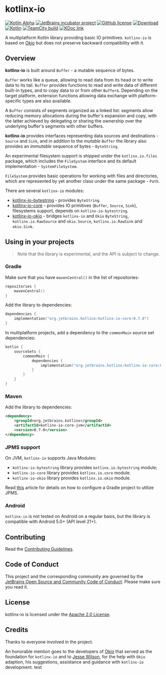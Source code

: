 # kotlinx-io

[![Kotlin Alpha](https://kotl.in/badges/alpha.svg)](https://kotlinlang.org/docs/components-stability.html)
[![JetBrains incubator project](https://jb.gg/badges/incubator.svg)](https://confluence.jetbrains.com/display/ALL/JetBrains+on+GitHub)
[![GitHub license](https://img.shields.io/github/license/kotlin/kotlinx-io)](LICENSE)
[![Download](https://img.shields.io/maven-central/v/org.jetbrains.kotlinx/kotlinx-io-core)](https://central.sonatype.com/artifact/org.jetbrains.kotlinx/kotlinx-io-core/)
[![Kotlin](https://img.shields.io/badge/kotlin-2.1-blue.svg?logo=kotlin)](http://kotlinlang.org)
[![TeamCity build](https://img.shields.io/teamcity/build/s/KotlinTools_KotlinxIo_BuildAggregated.svg?server=http%3A%2F%2Fteamcity.jetbrains.com)](https://teamcity.jetbrains.com/viewType.html?buildTypeId=KotlinTools_KotlinxIo_BuildAggregated&guest=1)
[![KDoc link](https://img.shields.io/badge/API_reference-KDoc-blue)](https://kotlin.github.io/kotlinx-io/)

A multiplatform Kotlin library providing basic IO primitives. `kotlinx-io` is based on [Okio](https://github.com/square/okio) but does not preserve backward compatibility with it.

## Overview
**kotlinx-io** is built around `Buffer` - a mutable sequence of bytes.

`Buffer` works like a queue, allowing to read data from its head or to write data to its tail.
`Buffer` provides functions to read and write data of different built-in types, and to copy data to or from other `Buffer`s.
Depending on the target platform, extension functions allowing data exchange with platform-specific types are also available.

A `Buffer` consists of segments organized as a linked list: segments allow reducing memory allocations during the buffer's expansion and copy,
with the latter achieved by delegating or sharing the ownership over the underlying buffer's segments with other buffers.

**kotlinx-io** provides interfaces representing data sources and destinations - `Source` and `Sink`,
and in addition to the *mutable* `Buffer` the library also provides an *immutable* sequence of bytes - `ByteString`.

An experimental filesystem support is shipped under the `kotlinx.io.files` package,
which includes the `FileSystem` interface and its default implementation - `SystemFileSystem`.

`FileSystem` provides basic operations for working with files and directories, which are represented by yet another class under the same package - `Path`.

There are several `kotlinx-io` modules:
- [kotlinx-io-bytestring](./bytestring) - provides `ByteString`.
- [kotlinx-io-core](./core) - provides IO primitives (`Buffer`, `Source`, `Sink`), filesystems support, depends on `kotlinx-io-bytestring`.
- [kotlinx-io-okio](./integration/okio) - bridges `kotlinx-io` and `Okio` `ByteString`, `kotlinx.io.RawSource` and `okio.Source`, `kotlinx.io.RawSink` and `okio.Sink`. 

## Using in your projects

> Note that the library is experimental, and the API is subject to change.

### Gradle

Make sure that you have `mavenCentral()` in the list of repositories:
```kotlin
repositories {
    mavenCentral()
}
```

Add the library to dependencies:
```kotlin
dependencies {
    implementation("org.jetbrains.kotlinx:kotlinx-io-core:0.7.0")
}
```

In multiplatform projects, add a dependency to the `commonMain` source set dependencies:
```kotlin
kotlin {
    sourceSets {
        commonMain {
            dependencies {
                implementation("org.jetbrains.kotlinx:kotlinx-io-core:0.7.0")
            }
        }
    }
}
```

### Maven

Add the library to dependencies:
```xml
<dependency>
    <groupId>org.jetbrains.kotlinx</groupId>
    <artifactId>kotlinx-io-core-jvm</artifactId>
    <version>0.7.0</version>
</dependency>
```

### JPMS support

On JVM, `kotlinx-io` supports Java Modules:
- `kotlinx-io-bytestring` library provides `kotlinx.io.bytestring` module; 
- `kotlinx-io-core` library provides `kotlinx.io.core` module.
- `kotlinx-io-okio` library provides `kotlinx.io.okio` module.

Read [this](https://kotlinlang.org/docs/gradle-configure-project.html#configure-with-java-modules-jpms-enabled) article 
for details on how to configure a Gradle project to utilize JPMS.

### Android

`kotlinx-io` is not tested on Android on a regular basis,
but the library is compatible with Android 5.0+ (API level 21+).

## Contributing

Read the [Contributing Guidelines](CONTRIBUTING.md).

## Code of Conduct
This project and the corresponding community are governed by the [JetBrains Open Source and Community Code of Conduct](https://confluence.jetbrains.com/display/ALL/JetBrains+Open+Source+and+Community+Code+of+Conduct). Please make sure you read it.

## License
kotlinx-io is licensed under the [Apache 2.0 License](LICENSE).

## Credits

Thanks to everyone involved in the project.

An honorable mention goes to the developers of [Okio](https://square.github.io/okio/) 
that served as the foundation for `kotlinx-io` and to [Jesse Wilson](https://github.com/swankjesse),
for the help with `Okio` adaption, his suggestions, assistance and guidance with `kotlinx-io` development.
test
